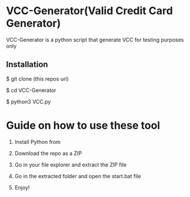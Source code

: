 # VCC-Generator(Valid Credit Card Generator)
VCC-Generator is a python script that generate VCC for testing purposes only<br>   
 
  
<h2>Installation</h2> 
  
<p>$ git clone (this repos url)</p>  
<p>$ cd VCC-Generator</p>  
<p>$ python3 VCC.py</p>     
    
# Guide on how to use these tool     
  
1. Install Python from 
 
2. Download the repo as a ZIP     
  
3. Go in your file explorer and extract the ZIP file    
      
4. Go in the extracted folder and open the start.bat file  
   
5. Enjoy!
